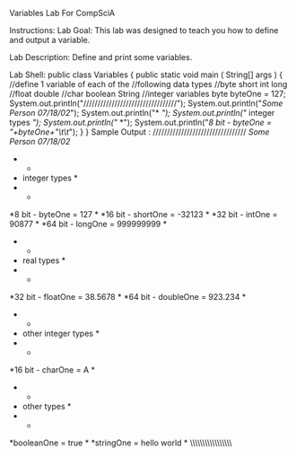 Variables Lab For CompSciA

Instructions:
Lab Goal: This lab was designed to teach you how to define and output a variable.

Lab Description: Define and print some variables.

Lab Shell:
public class Variables
{
public static void main ( String[] args )
{
//define 1 variable of each of the
//following data types
//byte short int long
//float double
//char boolean String
//integer variables
byte byteOne = 127;
System.out.println("/////////////////////////////////");
System.out.println("*Some Person 07/18/02*");
System.out.println("* *");
System.out.println("* integer types *");
System.out.println("* *");
System.out.println("*8 bit - byteOne = "+byteOne+"\t\t*");
}
}
Sample Output :
/////////////////////////////////
*Some Person 07/18/02*
* *
* integer types *
* *
*8 bit - byteOne = 127 *
*16 bit - shortOne = -32123 *
*32 bit - intOne = 90877 *
*64 bit - longOne = 999999999 *
* *
* real types *
* *
*32 bit - floatOne = 38.5678 *
*64 bit - doubleOne = 923.234 *
* *
* other integer types *
* *
*16 bit - charOne = A *
* *
* other types *
* *
*booleanOne = true *
*stringOne = hello world *
\\\\\\\\\\\\\\\\\\\\\\\\\\\\\\\\\
